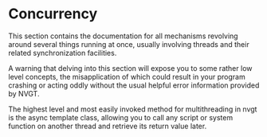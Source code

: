 # Concurrency
This section contains the documentation for all mechanisms revolving around several things running at once, usually involving threads and their related synchronization facilities.

A warning that delving into this section will expose you to some rather low level concepts, the misapplication of which could result in your program crashing or acting oddly without the usual helpful error information provided by NVGT.

The highest level and most easily invoked method for multithreading in nvgt is the async template class, allowing you to call any script or system function on another thread and retrieve its return value later.

